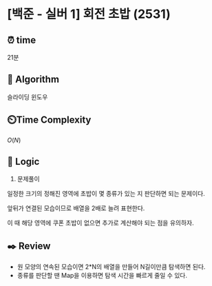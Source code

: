 # [백준 - 실버 1] 회전 초밥 (2531)
 
## ⏰  **time**

21분

## :pushpin: **Algorithm**

슬라이딩 윈도우

## ⏲️**Time Complexity**

$O(N)$

## :round_pushpin: **Logic**

1. 문제풀이

일정한 크기의 정해진 영역에 초밥이 몇 종류가 있는 지 판단하면 되는 문제이다.

앞뒤가 연결된 모습이므로 배열을 2배로 늘려 표현한다.

이 때 해당 영역에 쿠폰 초밥이 없으면 추가로 계산해야 되는 점을 유의하자.

## :black_nib: **Review**
- 원 모양의 연속된 모습이면 2*N의 배열을 만들어 N길이만큼 탐색하면 된다.
- 종류를 판단할 땐 Map을 이용하면 탐색 시간을 빠르게 줄일 수 있다.